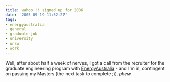 ```yaml
---
title: wahoo!!! signed up for 2006
date: '2005-09-19 11:52:27'
tags:
- energyaustralia
- general
- graduate-job
- university
- unsw
- work
---
```


Well, after about half a week of nerves, I got a call from the recruiter for the graduate engineering program with <a href="http://energy.com.au">EnergyAustralia</a> - and I'm in, contingent on passing my Masters (the next task to complete ;)). *phew*
